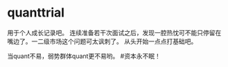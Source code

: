 # quanttrial
用于个人成长记录吧。
连续准备若干次面试之后，发现一腔热忱可不能只停留在嘴边了。一二级市场这个问题可太讽刺了。
从头开始一点点打基础吧。

当quant不易，弱势群体quant更不易哟。
#资本永不眠！
